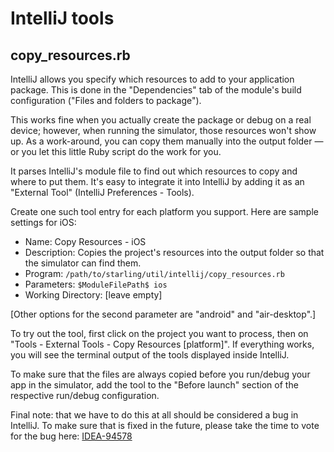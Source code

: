 # IntelliJ tools

## copy_resources.rb

IntelliJ allows you specify which resources to add to your application package. This is done in the "Dependencies" tab of the module's build configuration ("Files and folders to package").

This works fine when you actually create the package or debug on a real device; however, when running the simulator, those resources won't show up. As a work-around, you can copy them manually into the output folder — or you let this little Ruby script do the work for you.

It parses IntelliJ's module file to find out which resources to copy and where to put them. It's easy to integrate it into IntelliJ by adding it as an "External Tool" (IntelliJ Preferences - Tools).

Create one such tool entry for each platform you support. Here are sample settings for iOS:

* Name: Copy Resources - iOS
* Description: Copies the project's resources into the output folder so that the simulator can find them.
* Program: `/path/to/starling/util/intellij/copy_resources.rb`
* Parameters: `$ModuleFilePath$ ios`
* Working Directory: [leave empty]

[Other options for the second parameter are "android" and "air-desktop".]

To try out the tool, first click on the project you want to process, then on "Tools - External Tools - Copy Resources [platform]". If everything works, you will see the terminal output of the tools displayed inside IntelliJ.

To make sure that the files are always copied before you run/debug your app in the simulator, add the tool to the "Before launch" section of the respective run/debug configuration.

Final note: that we have to do this at all should be considered a bug in IntelliJ. To make sure that is fixed in the future, please take the time to vote for the bug here: [IDEA-94578](https://youtrack.jetbrains.com/issue/IDEA-94578)